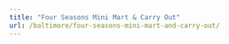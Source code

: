 ```yaml
---
title: "Four Seasons Mini Mart & Carry Out"
url: /baltimore/four-seasons-mini-mart-and-carry-out/
---
```

